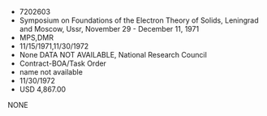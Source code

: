 * 7202603
* Symposium on Foundations of the Electron Theory of Solids,  Leningrad and Moscow, Ussr, November 29 - December 11, 1971
* MPS,DMR
* 11/15/1971,11/30/1972
* None   DATA NOT AVAILABLE, National Research Council
* Contract-BOA/Task Order
*   name not available
* 11/30/1972
* USD 4,867.00

NONE